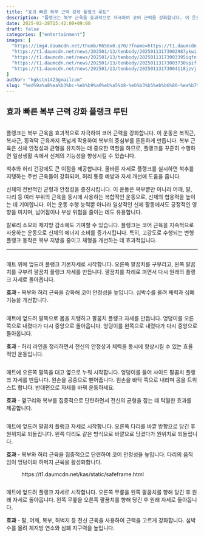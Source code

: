 ```yaml
---
title: "효과 빠른 복부 근력 강화 플랭크 루틴"
description: "플랭크는 복부 근육을 효과적으로 자극하여 코어 근력을 강화합니다. 이 운동은 복직근, 복사근, 횡격막 근육까지 폭넓게 작용하여 복부의 중심부를 튼튼하게 만듭니다. 복부 근육은 신체 안정성과 균형을 유지하는 데 중요한 역할을 하므로, 플랭크를 꾸준히 수행하면 일상생활 속"
date: 2025-02-28T15:42:00+09:00
draft: false
categories: ["entertainment"]
images: [
  "https://img4.daumcdn.net/thumb/R658x0.q70/?fname=https://t1.daumcdn.net/news/202501/13/tenbody/20250113173002579gymh.jpg"
  "https://t1.daumcdn.net/news/202501/13/tenbody/20250113173002987ykwi.gif"
  "https://t1.daumcdn.net/news/202501/13/tenbody/20250113173003395iqfn.gif"
  "https://t1.daumcdn.net/news/202501/13/tenbody/20250113173003730spif.gif"
  "https://t1.daumcdn.net/news/202501/13/tenbody/20250113173004118jzvj.gif"
]
author: "kgkstn1423gmailcom"
slug: "%ed%9a%a8%ea%b3%bc-%eb%b9%a0%eb%a5%b8-%eb%b3%b5%eb%b6%80-%ea%b7%bc%eb%a0%a5-%ea%b0%95%ed%99%94-%ed%94%8c%eb%9e%ad%ed%81%ac-%eb%a3%a8%ed%8b%b4"
---
```


<h2 >효과 빠른 복부 근력 강화 플랭크 루틴</h2> <figure ><img src="https://img4.daumcdn.net/thumb/R658x0.q70/?fname=https://t1.daumcdn.net/news/202501/13/tenbody/20250113173002579gymh.jpg" alt=""/></figure> <p>플랭크는 복부 근육을 효과적으로 자극하여 코어 근력을 강화합니다. 이 운동은 복직근, 복사근, 횡격막 근육까지 폭넓게 작용하여 복부의 중심부를 튼튼하게 만듭니다. 복부 근육은 신체 안정성과 균형을 유지하는 데 중요한 역할을 하므로, 플랭크를 꾸준히 수행하면 일상생활 속에서 신체의 기능성을 향상시킬 수 있습니다.</p> <p>척추와 허리 건강에도 큰 이점을 제공합니다. 올바른 자세로 플랭크를 실시하면 척추를 지탱하는 주변 근육들이 강화되며, 허리 통증 예방과 자세 개선에 도움을 줍니다.</p> <p>신체의 전반적인 균형과 안정성을 증진시킵니다. 이 운동은 복부뿐만 아니라 어깨, 팔, 다리 등 여러 부위의 근육을 동시에 사용하는 복합적인 운동으로, 신체의 협응력을 높이는 데 기여합니다. 이는 운동 수행 능력뿐 아니라 일상적인 신체 활동에서도 긍정적인 영향을 미치며, 넘어짐이나 부상 위험을 줄이는 데도 유용합니다.</p> <p>칼로리 소모와 체지방 감소에도 기여할 수 있습니다. 플랭크는 코어 근육을 지속적으로 사용하는 운동으로 신체의 에너지 소비를 증가시킵니다. 특히, 고강도로 수행되는 변형 플랭크 동작은 복부 지방을 줄이고 체형을 개선하는 데 효과적입니다.</p> <hr /> <figure ><img src="https://t1.daumcdn.net/news/202501/13/tenbody/20250113173002987ykwi.gif" alt=""/></figure> <p>매트 위에 엎드려 플랭크 기본자세로 시작합니다. 오른쪽 팔꿈치를 구부리고, 왼쪽 팔꿈치를 구부려 팔꿈치 플랭크 자세를 만듭니다. 팔꿈치를 차례로 펴면서 다시 원래의 플랭크 자세로 돌아옵니다.</p> <p><strong>효과</strong> - 복부와 허리 근육을 강화해 코어 안정성을 높입니다. 심박수를 올려 체력과 심폐 기능을 개선합니다.</p> <figure ><img src="https://t1.daumcdn.net/news/202501/13/tenbody/20250113173003395iqfn.gif" alt=""/></figure> <p>매트에 엎드려 팔뚝으로 몸을 지탱하고 팔꿈치 플랭크 자세를 만듭니다. 엉덩이를 오른쪽으로 내렸다가 다시 중앙으로 돌아옵니다. 엉덩이를 왼쪽으로 내렸다가 다시 중앙으로 돌아옵니다.</p> <p><strong>효과</strong> - 허리 라인을 정리하면서 전신의 안정성과 체력을 동시에 향상시킬 수 있는 효율적인 운동입니다.</p> <figure ><img src="https://t1.daumcdn.net/news/202501/13/tenbody/20250113173003730spif.gif" alt=""/></figure> <p>매트에 오른쪽 팔뚝을 대고 옆으로 누워 시작합니다. 엉덩이를 들어 사이드 팔꿈치 플랭크 자세를 만듭니다. 왼손을 공중으로 뻗어줍니다. 왼손을 바닥 쪽으로 내리며 몸을 트위스트 합니다. 반대편으로 자세를 바꿔 운동하세요.</p> <p><strong>효과</strong> - 옆구리와 복부를 집중적으로 단련하면서 전신의 균형을 잡는 데 탁월한 효과를 제공합니다.</p> <figure ><img src="https://t1.daumcdn.net/news/202501/13/tenbody/20250113173004118jzvj.gif" alt=""/></figure> <p>매트에 엎드려 팔꿈치 플랭크 자세로 시작합니다. 오른쪽 다리를 바깥 방향으로 당긴 후 원위치로 되돌립니다. 왼쪽 다리도 같은 방식으로 바깥으로 당겼다가 원위치로 되돌립니다.</p> <p><strong>효과</strong> - 복부와 허리 근육을 집중적으로 단련하여 코어 안정성을 높입니다. 다리의 움직임이 엉덩이와 허벅지 근육을 활성화합니다.</p> <figure ><div > https://t1.daumcdn.net/kas/static/safeframe.html </div></figure> <figure ><img src="https://t1.daumcdn.net/news/202501/13/tenbody/20250113173004622rnjb.gif" alt=""/></figure> <p>매트에 엎드려 플랭크 자세로 시작합니다. 오른쪽 무릎을 왼쪽 팔꿈치를 향해 당긴 후 원래 자세로 돌아옵니다. 왼쪽 무릎을 오른쪽 팔꿈치를 향해 당긴 후 원래 자세로 돌아옵니다.</p> <p><strong>효과</strong> - 팔, 어깨, 복부, 허벅지 등 전신 근육을 사용하여 근력을 고르게 강화합니다. 심박수를 올려 체지방 연소와 심폐 지구력을 높입니다.</p>